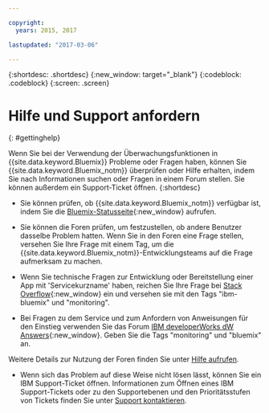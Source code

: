 ```yaml
---

copyright:
  years: 2015, 2017

lastupdated: "2017-03-06"

---
```



{:shortdesc: .shortdesc}
{:new_window: target="_blank"}
{:codeblock: .codeblock}
{:screen: .screen}


# Hilfe und Support anfordern
{: #gettinghelp}

Wenn Sie bei der Verwendung der Überwachungsfunktionen in {{site.data.keyword.Bluemix}} Probleme oder Fragen haben, können Sie {{site.data.keyword.Bluemix_notm}} überprüfen oder Hilfe erhalten, indem Sie nach Informationen suchen oder Fragen in einem Forum stellen. Sie können außerdem ein Support-Ticket öffnen.
{:shortdesc}

* Sie können prüfen, ob {{site.data.keyword.Bluemix_notm}} verfügbar ist, indem Sie die [Bluemix-Statusseite](https://developer.ibm.com/bluemix/support/#status){:new_window} aufrufen. 

* Sie können die Foren prüfen, um festzustellen, ob andere Benutzer dasselbe Problem hatten. Wenn Sie in den Foren eine Frage stellen, versehen Sie Ihre Frage mit einem Tag, um die {{site.data.keyword.Bluemix_notm}}-Entwicklungsteams auf die Frage aufmerksam zu machen. 
<!--Insert the appropriate Stack Overflow tag for your service for <service_keyword> in URL and text below:  -->
  * Wenn Sie technische Fragen zur Entwicklung oder Bereitstellung einer App mit 'Servicekurzname' haben, reichen Sie Ihre Frage bei [Stack Overflow](http://stackoverflow.com/search?q=monitoring+ibm-bluemix){:new_window} ein und versehen sie mit den Tags "ibm-bluemix" und "monitoring". 
<!--Insert the appropriate dW Answers tag for your service for <service_keyword> in URL below:  -->
  * Bei Fragen zu dem Service und zum Anfordern von Anweisungen für den Einstieg verwenden Sie das Forum [IBM developerWorks dW Answers](https://developer.ibm.com/answers/topics/monitoring/?smartspace=bluemix){:new_window}. Geben Sie die Tags "monitoring" und "bluemix" an. 

Weitere Details zur Nutzung der Foren finden Sie unter [Hilfe aufrufen](https://www.{DomainName}/docs/support/index.html#getting-help). 

* Wenn sich das Problem auf diese Weise nicht lösen lässt, können Sie ein IBM Support-Ticket öffnen. Informationen zum Öffnen eines IBM Support-Tickets oder zu den Supportebenen und den Prioritätsstufen von Tickets finden Sie unter [Support kontaktieren](https://www.{DomainName}/docs/support/index.html#contacting-support). 

